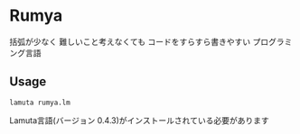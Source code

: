 # Rumya
括弧が少なく 難しいこと考えなくても コードをすらすら書きやすい プログラミング言語

## Usage
```
lamuta rumya.lm
```
Lamuta言語(バージョン 0.4.3)がインストールされている必要があります
